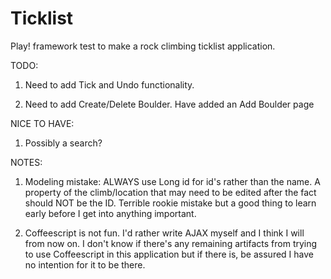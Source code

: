 Ticklist
========

Play! framework test to make a rock climbing ticklist application.

TODO:

1) Need to add Tick and Undo functionality.

2) Need to add Create/Delete Boulder.
   Have added an Add Boulder page

NICE TO HAVE:

1) Possibly a search?

NOTES:

1) Modeling mistake: ALWAYS use Long id for id's rather than the name.
   A property of the climb/location that may need to be edited after
   the fact should NOT be the ID. Terrible rookie mistake but a good
   thing to learn early before I get into anything important.

2) Coffeescript is not fun. I'd rather write AJAX myself and I think
   I will from now on. I don't know if there's any remaining artifacts
   from trying to use Coffeescript in this application but if there
   is, be assured I have no intention for it to be there.
